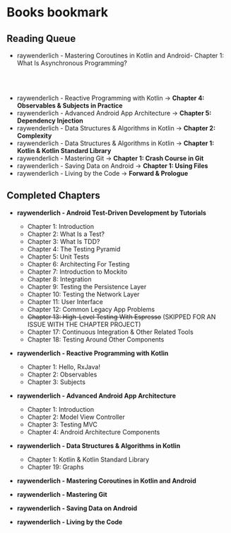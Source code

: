 # Books bookmark

## Reading Queue

- raywenderlich - Mastering Coroutines in Kotlin and Android- Chapter 1: What Is Asynchronous Programming?

<br/>
<br/>
  
- raywenderlich - Reactive Programming with Kotlin -> **Chapter 4: Observables & Subjects in Practice**
- raywenderlich - Advanced Android App Architecture -> **Chapter 5: Dependency Injection**
- raywenderlich - Data Structures & Algorithms in Kotlin -> **Chapter 2: Complexity**
- raywenderlich - Data Structures & Algorithms in Kotlin -> **Chapter 1: Kotlin & Kotlin Standard Library**
- raywenderlich - Mastering Git -> **Chapter 1: Crash Course in Git**
- raywenderlich - Saving Data on Android -> **Chapter 1: Using Files**
- raywenderlich - Living by the Code -> **Forward & Prologue**

## Completed Chapters

- **raywenderlich - Android Test-Driven Development by Tutorials**
    - Chapter 1: Introduction
    - Chapter 2: What Is a Test?
    - Chapter 3: What Is TDD?
    - Chapter 4: The Testing Pyramid
    - Chapter 5: Unit Tests
    - Chapter 6: Architecting For Testing
    - Chapter 7: Introduction to Mockito
    - Chapter 8: Integration
    - Chapter 9: Testing the Persistence Layer
    - Chapter 10: Testing the Network Layer
    - Chapter 11: User Interface
    - Chapter 12: Common Legacy App Problems
    - ~~Chapter 13: High-Level Testing With Espresso~~ (SKIPPED FOR AN ISSUE WITH THE CHAPTER PROJECT)
    - Chapter 17: Continuous Integration & Other Related Tools
    - Chapter 18: Testing Around Other Components

- **raywenderlich - Reactive Programming with Kotlin**
    - Chapter 1: Hello, RxJava!
    - Chapter 2: Observables
    - Chapter 3: Subjects
- **raywenderlich - Advanced Android App Architecture**
    - Chapter 1: Introduction
    - Chapter 2: Model View Controller
    - Chapter 3: Testing MVC
    - Chapter 4: Android Architecture Components
- **raywenderlich - Data Structures & Algorithms in Kotlin**
    - Chapter  1: Kotlin & Kotlin Standard Library
    - Chapter 19: Graphs
- **raywenderlich - Mastering Coroutines in Kotlin and Android**
- **raywenderlich - Mastering Git**
- **raywenderlich - Saving Data on Android**
- **raywenderlich - Living by the Code**  








